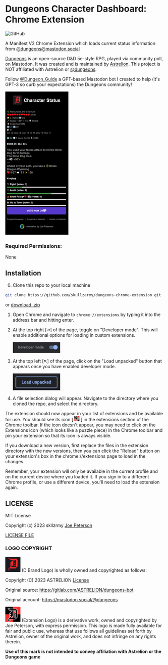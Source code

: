 # Dungeons Character Dashboard: Chrome Extension

![GitHub](https://img.shields.io/github/license/skullzarmy/dungeons-chrome-extension?style=for-the-badge)

A Manifest V3 Chrome Extension which loads current status information from [@dungeons@mastodon.social](https://mastodon.social/@dungeons)

[Dungeons](https://dungeons.astrelion.com/) is an open-source D&D 5e-style RPG, played via community poll, on Mastodon. It was created and is maintained by [Astrelion](https://mastodon.social/@astrelion). This project is NOT affiliated with Astrelion or [@dungeons](https://mastodon.social/@dungeons).

Follow [@Dungeon_Guide](https://mastodon.social/@dungeon_guide) a GPT-based Mastodon bot I created to help (it's GPT-3 so curb your expectations) the Dungeons community!

<img src="icons/extension-example.png" alt="Example of Chrome extension" width="200">

### Required Permissions:

None

## Installation

0.  Clone this repo to your local machine

```bash
git clone https://github.com/skullzarmy/dungeons-chrome-extension.git
```

or [download .zip](https://github.com/skullzarmy/dungeons-chrome-extension/archive/refs/heads/main.zip)

1.  Open Chrome and navigate to `chrome://extensions` by typing it into the address bar and hitting enter.

1.  At the top right [↗] of the page, toggle on "Developer mode". This will enable additional options for loading in custom extensions.

    <img src="icons/enable-dev.png" alt="Enable Developer Mode" width="150">

1.  At the top left [↖] of the page, click on the "Load unpacked" button that appears once you have enabled developer mode.

    <img src="icons/load-unpacked.png" alt="Load Unpacked" width="150">

1.  A file selection dialog will appear. Navigate to the directory where you cloned the repo, and select the directory.

The extension should now appear in your list of extensions and be available for use. You should see its icon [ ![Extension Icon](icons/icon16.png) ] in the extensions section of the Chrome toolbar. If the icon doesn't appear, you may need to click on the Extensions icon (which looks like a puzzle piece) in the Chrome toolbar and pin your extension so that its icon is always visible.

If you download a new version, first replace the files in the extension directory with the new versions, then you can click the "Reload" button on your extension's box in the chrome://extensions page to load in the changes.

Remember, your extension will only be available in the current profile and on the current device where you loaded it. If you sign in to a different Chrome profile, or use a different device, you'll need to load the extension again.

## LICENSE

MIT License

Copyright (c) 2023 skllzrmy [Joe Peterson](https://joepeterson.work)

[LICENSE FILE](LICENSE)

### LOGO COPYRIGHT

![D brand logo](icons/dungeons-icon.png) (D Brand Logo) is wholly owned and copyrighted as follows:

Copyright (C) 2023 ASTRELION [License](https://gitlab.com/ASTRELION/dungeons-bot/-/raw/main/LICENSE)

Original source: https://gitlab.com/ASTRELION/dungeons-bot

Original account: https://mastodon.social/@dungeons

![Chrome Extension Logo](icons/icon48.png) (Extension Logo) is a derivative work, owned and copyrighted by Joe Peterson, with express permission. This logo is made fully available for fair and public use, whereas that use follows all guidelines set forth by Astrelion, owner of the original work, and does not infringe on any rights therein.

**Use of this mark is not intended to convey affiliation with Astrelion or the Dungeons game**
